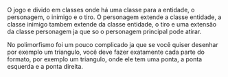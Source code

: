 O jogo e divido em classes onde há uma classe para a entidade, o personagem, o inimigo e o tiro.
O personagem extende a classe entidade, a classe inimigo tambem extende da classe entidade, o tiro e uma extensão da classe personagem ja que so o personagem principal pode atirar.

No polimorfismo foi um pouco complicado ja que se você quiser desenhar por exemplo um triangulo, você deve fazer exatamente cada parte do formato, por exemplo um triangulo, onde ele tem uma ponta, a ponta esquerda e a ponta direita.

